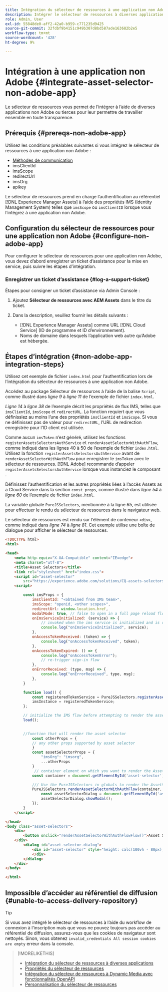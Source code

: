 ```yaml
---
title: Intégration du sélecteur de ressources à une application non Adobe ou tierce
description: Intégrer le sélecteur de ressources à diverses applications Adobe, non Adobe et tierces.
role: Admin, User
exl-id: 55848de0-aff2-42a0-b959-c771235d9425
source-git-commit: 32fdbf9b4151c949b307d8bd587ade163682b2e5
workflow-type: tm+mt
source-wordcount: '428'
ht-degree: 9%

---
```


# Intégration à une application non Adobe {#integrate-asset-selector-non-adobe-app}

Le sélecteur de ressources vous permet de l’intégrer à l’aide de diverses applications non Adobe ou tierces pour leur permettre de travailler ensemble en toute transparence.

## Prérequis {#prereqs-non-adobe-app}

Utilisez les conditions préalables suivantes si vous intégrez le sélecteur de ressources à une application non Adobe :

* [Méthodes de communication](/help/assets/overview-asset-selector.md#prereqs)
* imsClientId
* imsScope
* redirectUrl
* imsOrg
* apikey

Le sélecteur de ressources prend en charge l’authentification au référentiel [!DNL Experience Manager Assets] à l’aide des propriétés IMS (Identity Management System) telles que `imsScope` ou `imsClientID` lorsque vous l’intégrez à une application non Adobe.

## Configuration du sélecteur de ressources pour une application non Adobe {#configure-non-adobe-app}

Pour configurer le sélecteur de ressources pour une application non Adobe, vous devez d’abord enregistrer un ticket d’assistance pour la mise en service, puis suivre les étapes d’intégration.

### Enregistrer un ticket d’assistance {#log-a-support-ticket}

Étapes pour consigner un ticket d’assistance via Admin Console :

1. Ajoutez **Sélecteur de ressources avec AEM Assets** dans le titre du ticket.

1. Dans la description, veuillez fournir les détails suivants :

   * [!DNL Experience Manager Assets] comme URL [!DNL Cloud Service] (ID de programme et ID d’environnement).
   * Noms de domaine dans lesquels l’application web autre qu’Adobe est hébergée.

## Étapes d’intégration {#non-adobe-app-integration-steps}

Utilisez cet exemple de fichier `index.html` pour l’authentification lors de l’intégration du sélecteur de ressources à une application non Adobe.

Accédez au package Sélecteur de ressources à l’aide de la balise `Script`, comme illustré dans *ligne 9* à *ligne 11* de l’exemple de fichier `index.html`.

*Ligne 14* à *ligne 38* de l’exemple décrit les propriétés de flux IMS, telles que `imsClientId`, `imsScope` et `redirectURL`. La fonction requiert que vous définissiez au moins l’une des propriétés `imsClientId` et `imsScope`. Si vous ne définissez pas de valeur pour `redirectURL`, l’URL de redirection enregistrée pour l’ID client est utilisée.

Comme aucun `imsToken` n’est généré, utilisez les fonctions `registerAssetsSelectorsAuthService` et `renderAssetSelectorWithAuthFlow`, comme indiqué dans les lignes 40 à 50 de l’exemple de fichier `index.html`. Utilisez la fonction `registerAssetsSelectorsAuthService` avant de `renderAssetSelectorWithAuthFlow` pour enregistrer le `imsToken` avec le sélecteur de ressources. [!DNL Adobe] recommande d’appeler `registerAssetsSelectorsAuthService` lorsque vous instanciez le composant .

Définissez l’authentification et les autres propriétés liées à l’accès Assets as a Cloud Service dans la section `const props`, comme illustré dans *ligne 54* à *ligne 60* de l’exemple de fichier `index.html`.

La variable globale `PureJSSelectors`, mentionnée à la ligne *65*, est utilisée pour effectuer le rendu du sélecteur de ressources dans le navigateur web.

Le sélecteur de ressources est rendu sur l’élément de conteneur `<div>`, comme indiqué dans *ligne 74* à *ligne 81*. Cet exemple utilise une boîte de dialogue pour afficher le sélecteur de ressources.

```html {line-numbers="true"}
<!DOCTYPE html>
<html>

<head>
    <meta http-equiv="X-UA-Compatible" content="IE=edge">
    <meta charset="utf-8">
    <title>Asset Selectors</title>
    <link rel="stylesheet" href="index.css">
    <script id="asset-selector"
        src="https://experience.adobe.com/solutions/CQ-assets-selectors/static-assets/resources/assets-selectors.js"></script>
    <script>

        const imsProps = {
            imsClientId: "<obtained from IMS team>",
            imsScope: "openid, <other scopes>",
            redirectUrl: window.location.href,
            modalMode: true, // false to open in a full page reload flow
            onImsServiceInitialized: (service) => {
                // invoked when the ims service is initialized and is ready
                console.log("onImsServiceInitialized", service);
            },
            onAccessTokenReceived: (token) => {
                console.log("onAccessTokenReceived", token);
            },
            onAccessTokenExpired: () => {
                console.log("onAccessTokenError");
                // re-trigger sign-in flow
            },
            onErrorReceived: (type, msg) => {
                console.log("onErrorReceived", type, msg);
            },
        }

        function load() {
            const registeredTokenService = PureJSSelectors.registerAssetsSelectorsAuthService(imsProps);
            imsInstance = registeredTokenService;
        };

        // initialize the IMS flow before attempting to render the asset selector
        load();
        

        //function that will render the asset selector
            const otherProps = {
            // any other props supported by asset selector
            }
            const assetSelectorProps = {
                "imsOrg": "imsorg",
                ...otherProps
            }
             // container element on which you want to render the AssetSelector/DestinationSelector component
            const container = document.getElementById('asset-selector');

            /// Use the PureJSSelectors in globals to render the AssetSelector/DestinationSelector component
            PureJSSelectors.renderAssetSelectorWithAuthFlow(container, assetSelectorProps, () =>
                const assetSelectorDialog = document.getElementById('asset-selector-dialog');
                assetSelectorDialog.showModal();
            });
        }
    </script>

</head>
<body class="asset-selectors">
    <div>
        <button onclick="renderAssetSelectorWithAuthFlowFlow()">Asset Selector - Select Assets with Ims Flow</button>
    </div>
        <dialog id="asset-selector-dialog">
            <div id="asset-selector" style="height: calc(100vh - 80px); width: calc(100vw - 60px); margin: -20px;">
            </div>
        </dialog>
    </div>
</body>

</html>
```

## Impossible d’accéder au référentiel de diffusion {#unable-to-access-delivery-repository}

>[!TIP]
>
>Si vous avez intégré le sélecteur de ressources à l’aide du workflow de connexion à l’inscription mais que vous ne pouvez toujours pas accéder au référentiel de diffusion, assurez-vous que les cookies de navigateur sont nettoyés. Sinon, vous obtenez `invalid_credentials All session cookies are empty` erreur dans la console.

>[!MORELIKETHIS]
>
>* [Intégration du sélecteur de ressources à diverses applications](/help/assets/integrate-asset-selector.md)
>* [Propriétés du sélecteur de ressources](/help/assets/asset-selector-properties.md)
>* [Intégration du sélecteur de ressources à Dynamic Media avec fonctionnalités OpenAPI](/help/assets/integrate-asset-selector-dynamic-media-open-api.md)
>* [Personnalisation du sélecteur de ressources](/help/assets/asset-selector-customization.md)
